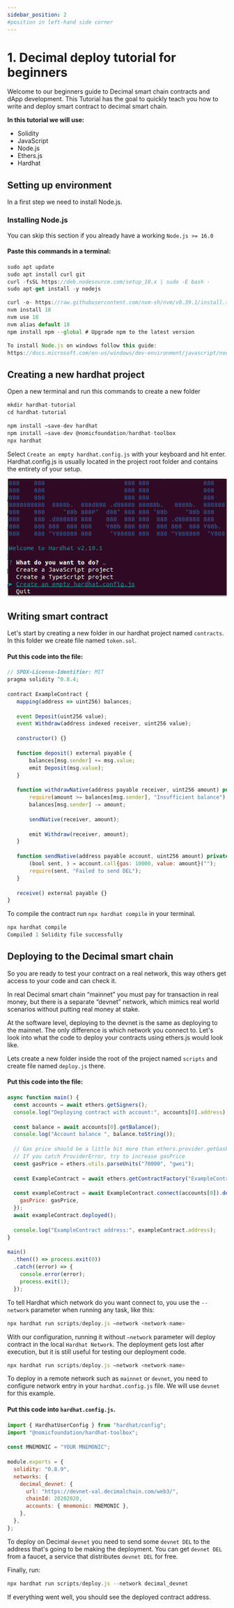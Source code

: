 ```yaml
---
sidebar_position: 2
#position in left-hand side corner
---
```


# 1. Decimal deploy tutorial for beginners

Welcome to our beginners guide to Decimal smart chain contracts and dApp development. This Tutorial has the goal to quickly teach you how to write and deploy smart contract to decimal smart chain.

**In this tutorial we will use:**

- Solidity
- JavaScript
- Node.js
- Ethers.js
- Hardhat

## Setting up environment

In a first step we need to install Node.js.

### Installing Node.js

You can skip this section if you already have a working `Node.js >= 16.0 `

#### Paste this commands in a terminal:

```jsx title="Ubuntu"
sudo apt update
sudo apt install curl git
curl -fsSL https://deb.nodesource.com/setup_18.x | sudo -E bash -
sudo apt-get install -y nodejs
```

```jsx title="MacOS"
curl -o- https://raw.githubusercontent.com/nvm-sh/nvm/v0.39.1/install.sh | bash
nvm install 18
nvm use 18
nvm alias default 18
npm install npm --global # Upgrade npm to the latest version
```

```jsx title="Windows"
To install Node.js on windows follow this guide:
https://docs.microsoft.com/en-us/windows/dev-environment/javascript/nodejs-on-windows
```

## Creating a new hardhat project

Open a new terminal and run this commands to create a new folder

```jsx title="Creating a new folder"
mkdir hardhat-tutorial
cd hardhat-tutorial
```

```jsx title="Install hardhat and run it:"
npm install –save-dev hardhat
npm install –save-dev @nomicfoundation/hardhat-toolbox
npx hardhat
```

Select `Create an empty hardhat.config.js` with your keyboard and hit enter.
Hardhat.config.js is usually located in the project root folder and contains the entirety of your setup.

![Initialization of hardhat project](../../static/img/hardhat.png)

## Writing smart contract

Let's start by creating a new folder in our hardhat project named `contracts`. In this folder we create file named `token.sol`.

#### Put this code into the file:

```jsx title="contracts/token.sol"
// SPDX-License-Identifier: MIT
pragma solidity ^0.8.4;

contract ExampleContract {
   mapping(address => uint256) balances;

   event Deposit(uint256 value);
   event Withdraw(address indexed receiver, uint256 value);

   constructor() {}

   function deposit() external payable {
       balances[msg.sender] += msg.value;
       emit Deposit(msg.value);
   }

   function withdrawNative(address payable receiver, uint256 amount) public {
       require(amount >= balances[msg.sender], "Insufficient balance");
       balances[msg.sender] -= amount;

       sendNative(receiver, amount);

       emit Withdraw(receiver, amount);
   }

   function sendNative(address payable account, uint256 amount) private {
       (bool sent, ) = account.call{gas: 10000, value: amount}("");
       require(sent, "Failed to send DEL");
   }

   receive() external payable {}
}
```

To compile the contract run `npx hardhat compile` in your terminal.

```jsx title="Contract compilation"
npx hardhat compile
Compiled 1 Solidity file successfully
```

## Deploying to the Decimal smart chain

So you are ready to test your contract on a real network, this way others get access to your code and can check it.

In real Decimal smart chain “mainnet” you must pay for transaction in real money, but there is a separate “devnet” network, which mimics real world scenarios without putting real money at stake.

At the software level, deploying to the devnet is the same as deploying to the mainnet. The only difference is which network you connect to. Let's look into what the code to deploy your contracts using ethers.js would look like.

Lets create a new folder inside the root of the project named `scripts` and create file named `deploy.js` there.

#### Put this code into the file:

```jsx title="scripts/deploy.js"
async function main() {
  const accounts = await ethers.getSigners();
  console.log("Deploying contract with account:", accounts[0].address);

  const balance = await accounts[0].getBalance();
  console.log("Account balance ", balance.toString());

  // Gas price should be a little bit more than ethers.provider.getGasPrice() is returning
  // If you catch ProviderError, try to increase gasPrice
  const gasPrice = ethers.utils.parseUnits("70000", "gwei");

  const ExampleContract = await ethers.getContractFactory("ExampleContract");

  const exampleContract = await ExampleContract.connect(accounts[0]).deploy({
    gasPrice: gasPrice,
  });
  await exampleContract.deployed();

  console.log("ExampleContract address:", exampleContract.address);
}

main()
  .then(() => process.exit(0))
  .catch((error) => {
    console.error(error);
    process.exit(1);
  });
```

To tell Hardhat which network do you want connect to, you use the `--network` parameter when running any task, like this:

```jsx title="Network connection"
npx hardhat run scripts/deploy.js –network <network-name>
```

With our configuration, running it without `–network` parameter will deploy contract in the local `Hardhat Network`. The deployment gets lost after execution, but it is still useful for testing our deployment code.

```jsx title="Deploy in the local hardhat network"
npx hardhat run scripts/deploy.js –network <network-name>
```

To deploy in a remote network such as `mainnet` or `devnet`, you need to configure network entry in your `hardhat.config.js` file. We will use `devnet` for this example.

#### Put this code into `hardhat.config.js`.

```jsx title="hardhat.config.js"
import { HardhatUserConfig } from "hardhat/config";
import "@nomicfoundation/hardhat-toolbox";

const MNEMONIC = "YOUR MNEMONIC";

module.exports = {
  solidity: "0.8.9",
  networks: {
    decimal_devnet: {
      url: "https://devnet-val.decimalchain.com/web3/",
      chainId: 20202020,
      accounts: { mnemonic: MNEMONIC },
    },
  },
};
```

To deploy on Decimal `devnet` you need to send some `devnet DEL` to the address that's going to be making the deployment. You can get `devnet DEL` from a faucet, a service that distributes `devnet DEL` for free.

Finally, run:

```jsx title="Deploy to live network"
npx hardhat run scripts/deploy.js --network decimal_devnet
```

If everything went well, you should see the deployed contract address.
